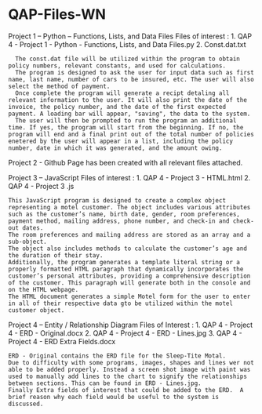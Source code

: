 # QAP-Files-WN

Project 1 – Python – Functions, Lists, and Data Files 
  Files of interest : 
    1. QAP 4 - Project 1 - Python - Functions, Lists, and Data Files.py
    2. Const.dat.txt


      The const.dat file will be utilized within the program to obtain policy numbers, relevant constants, and used for calculations. 
      The program is designed to ask the user for input data such as first name, last name, number of cars to be insured, etc. The user will also select the method of payment. 
      Once complete the program will generate a recipt detaling all relevant information to the user. It will also print the date of the invoice, the policy number, and the date of the first expected payment. A loading bar will appear, "saving", the data to the system. 
      The user will then be prompted to run the program an additional time. If yes, the program will start from the beginning. If no, the program will end and a final print out of the total number of policies enetered by the user will appear in a list, including the policy number, date in which it was generated, and the amount owing. 


Project 2 - Github
  Page has been created with all relevant files attached. 

Project 3 – JavaScript
  Files of interest : 
    1. QAP 4 - Project 3 - HTML.html
    2. QAP 4 - Project 3 .js



    This JavaScript program is designed to create a complex object representing a motel customer. The object includes various attributes such as the customer’s name, birth date, gender, room preferences,     payment method, mailing address, phone number, and check-in and check-out dates. 
    The room preferences and mailing address are stored as an array and a sub-object. 
    The object also includes methods to calculate the customer’s age and the duration of their stay. 
    Additionally, the program generates a template literal string or a properly formatted HTML paragraph that dynamically incorporates the customer’s personal attributes, providing a comprehensive description of the customer. This paragraph will generate both in the console and on the HTML webpage.
    The HTML document generates a simple Motel form for the user to enter in all of their respective data gto be utilized within the motel customer object. 

Project 4 – Entity / Relationship Diagram
  Files of Interest : 
    1. QAP 4 - Project 4 - ERD - Original.docx
    2. QAP 4 - Project 4 - ERD - Lines.jpg
    3. QAP 4 - Project 4 - ERD Extra Fields.docx

    ERD - Original contains the ERD file for the Sleep-Tite Motal. 
    Due to difficulty with some programs, images, shapes and lines wer not able to be added properly. Instead a screen shot image with paint was used to manually add lines to the chart to signify the relationships between sections. This can be found in ERD - Lines.jpg. 
    Finally Extra fields of interest that could be added to the ERD.  A brief reason why each field would be useful to the system is discussed. 
